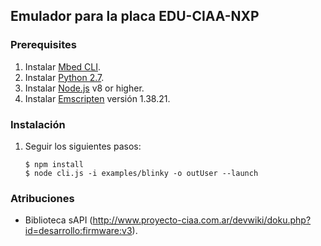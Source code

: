 ## Emulador para la placa EDU-CIAA-NXP

### Prerequisites

1. Instalar [Mbed CLI](https://github.com/ARMmbed/mbed-cli).
1. Instalar [Python 2.7](https://www.python.org/downloads/windows/).
1. Instalar [Node.js](https://nodejs.org/en/) v8 or higher.
1. Instalar [Emscripten](https://github.com/emscripten-core/emsdk.git) versión 1.38.21.


### Instalación

1. Seguir los siguientes pasos:

    ```
    $ npm install
    $ node cli.js -i examples/blinky -o outUser --launch
    ```

### Atribuciones

* Biblioteca sAPI (http://www.proyecto-ciaa.com.ar/devwiki/doku.php?id=desarrollo:firmware:v3).